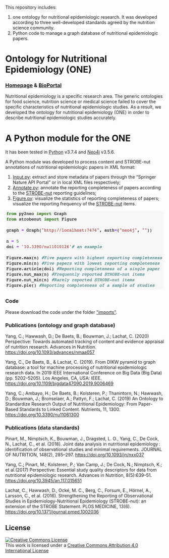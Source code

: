 This repository includes:
1) one ontology for nutritional epidemiologic research. It was developed according to three well-developed standards agreed by the nutrition science community.
2) Python code to manage a graph database of nutritional epidemiologic papers.

# Ontology for Nutritional Epidemiology (ONE) 
### [Homepage](http://www.strobe-nut.org/content/strobe-nut-ontology) & [BioPortal](https://bioportal.bioontology.org/ontologies/ONE)

Nutritional epidemiology is a specific research area. The generic ontologies for food science, nutrition science or medical science failed to cover the specific characteristics of nutritional epidemiologic studies. As a result, we developed the ontology for nutritional epidemiology (ONE) in order to describe nutritional epidemiologic studies accurately.

# A Python module for the ONE
It has been tested in [Python](https://www.python.org/) v3.7.4 and [Neo4j](https://neo4j.com/) v3.5.6.

A Python module was developed to process content and STROBE-nut annotations of nutritional epidemiologic papers in XML format:
1) [Input.py](https://github.com/cyang0128/Nutritional-epidemiologic-ontologies/blob/master/imports/paper%20annotation%20(python)/Input.py): extract and store metadata of papers through the “Springer Nature API Portal” or in local XML files respectively; 
2) [Annotate.py](https://github.com/cyang0128/Nutritional-epidemiologic-ontologies/blob/master/imports/paper%20annotation%20(python)/Annotate.py): annotate the reporting completeness of papers according to the [STROBE-nut](https://www.strobe-nut.org/) reporting guidelines;
3) [Figure.py](https://github.com/cyang0128/Nutritional-epidemiologic-ontologies/blob/master/imports/paper%20annotation%20(python)/Figure.py): visualize the statistics of reporting completeness of papers; visualize the reporting frequency of the [STROBE-nut](https://www.strobe-nut.org/) items.

<div align=center><img width="500" height="250" src="imports/images/codeExample.png"/></div>

### Code
Please download the code under the folder ["imports"](https://github.com/cyang0128/Nutritional-epidemiologic-ontologies/blob/master/imports).

### Publications (ontology and graph database)
Yang, C.; Hawwash, D.; De Baets, B.; Bouwman, J.; Lachat, C. (2020) Perspective: Towards automated tracking of content and evidence appraisal of nutrition research. Advances in Nutrition. https://doi.org/10.1093/advances/nmaa057

Yang, C., De Baets, B., & Lachat, C. (2019). From DIKW pyramid to graph database: a tool for machine processing of nutritional epidemiologic research data. In 2019 IEEE International Conference on Big Data (Big Data) (pp. 5202–5205). Los Angeles, CA, USA: IEEE. https://doi.org/10.1109/bigdata47090.2019.9006469

Yang, C.; Ambayo, H.; De Baets, B.; Kolsteren, P.; Thanintorn, N.; Hawwash, D.; Bouwman, J.; Bronselaer, A.; Pattyn, F.; Lachat, C. (2019) An Ontology to Standardize Research Output of Nutritional Epidemiology: From Paper-Based Standards to Linked Content. Nutrients, 11, 1300. https://doi.org/10.3390/nu11061300

### Publications (data standards)
Pinart, M., Nimptsch, K., Bouwman, J., Dragsted, L. O., Yang, C., De Cock, N., Lachat, C., et al. (2018). Joint data analysis in nutritional epidemiology : identification of observational studies and minimal requirements. JOURNAL OF NUTRITION, 148(2), 285–297. https://doi.org/10.1093/jn/nxx037

Yang, C.; Pinart, M.; Kolsteren, P.; Van Camp, J.; De Cock, N.; Nimptsch, K.; et al.(2017) Perspective: Essential study quality descriptors for data from nutritional epidemiologic research. Advances in Nutrition, 8(5):639–51. https://doi.org/10.3945/an.117.015651

Lachat, C., Hawwash, D., Ocké, M. C., Berg, C., Forsum, E., Hörnel, A., Larsson, C., et al. (2016). Strengthening the Reporting of Observational Studies in Epidemiology-Nutritional Epidemiology (STROBE-nut): an extension of the STROBE Statement. PLOS MEDICINE, 13(6). https://doi.org/10.1371/journal.pmed.1002036

## License
<a rel="license" href="http://creativecommons.org/licenses/by/4.0/"><img alt="Creative Commons License" style="border-width:0" src="https://i.creativecommons.org/l/by/4.0/88x31.png" /></a><br />This work is licensed under a <a rel="license" href="http://creativecommons.org/licenses/by/4.0/">Creative Commons Attribution 4.0 International License</a>
